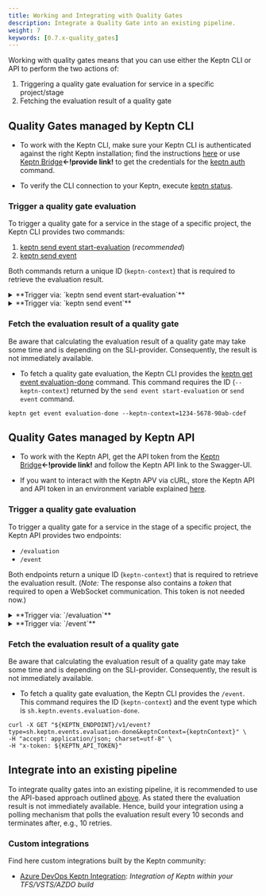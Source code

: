 ```yaml
---
title: Working and Integrating with Quality Gates
description: Integrate a Quality Gate into an existing pipeline.
weight: 7
keywords: [0.7.x-quality_gates]
---
```


Working with quality gates means that you can use either the Keptn CLI or API to perform the two actions of: 

1. Triggering a quality gate evaluation for service in a specific project/stage
1. Fetching the evaluation result of a quality gate 

## Quality Gates managed by Keptn CLI

* To work with the Keptn CLI, make sure your Keptn CLI is authenticated against the right Keptn installation; find the instructions [here](../../operate/install/#authenticate-keptn-cli) or use [Keptn Bridge]()**<-!provide link!** to get the credentials for the [keptn auth](../../reference/cli/commands/keptn_auth/) command.

* To verify the CLI connection to your Keptn, execute [keptn status](../../reference/cli/commands/keptn_status/).

### Trigger a quality gate evaluation

To trigger a quality gate for a service in the stage of a specific project, the Keptn CLI provides two commands: 

1. [keptn send event start-evaluation](../../reference/cli/commands/keptn_send_event_start-evaluation/) (*recommended*)
1. [keptn send event](../../reference/cli/commands/keptn_send_event/)

Both commands return a unique ID (`keptn-context`) that is required to retrieve the evaluation result. 

<details><summary>**Trigger via: `keptn send event start-evaluation`**</summary>
<p>

* This command allows specifying the timeframe of the evaluation using the `--start`, `--end`, or `timeframe` flags. 

* To trigger, for example, a quality gate evaluation of `5` minutes starting at `2020-12-31T11:59:59`, use the command as follows:

```console
keptn send event start-evaluation --project=easyBooking --stage=quality_assurance --service=booking --start=2020-12-31T11:59:59 --timeframe=5m
```

</p>
</details>

<details><summary>**Trigger via: `keptn send event`**</summary>
<p>

* Specify a valid Keptn CloudEvent of type [sh.keptn.event.start-evaluation](https://github.com/keptn/spec/blob/0.1.5/cloudevents.md#start-evaluation) and store it as JSON file, e.g.: `trigger_quality_gate.json`

```json
{
  "source": "keptn-cli",
  "specversion": "0.2",
  "type": "sh.keptn.event.start-evaluation",
  "contenttype": "application/json",
  "data": {
    "deploymentstrategy": "",
    "image": "docker.io/keptnexamples/booking",
    "tag": "0.11.2",
    "start": "2020-09-01T08:31:06Z",
    "end": "2020-09-01T08:36:06Z",
    "labels": {
      "buildId": "build-17",
      "owner": "JohnDoe",
      "testNo": "47-11"
    },
    "project": "easyBooking",
    "service": "booking",
    "stage": "quality_assurance",
    "teststrategy": "manual"
  }
}
```

* Trigger a quality gate by sending the CloudEvent to Keptn:

```console
keptn send event --file=trigger_quality_gate.json 
```

</p>
</details>

### Fetch the evaluation result of a quality gate

Be aware that calculating the evaluation result of a quality gate may take some time and is depending on the SLI-provider. Consequently, the result is not immediately available.

* To fetch a quality gate evaluation, the Keptn CLI provides the [keptn get event evaluation-done](../../reference/cli/commands/keptn_get_event_evaluation-done/) command. This command requires the ID (`--keptn-context`) returned by the `send event start-evaluation` or `send event` command.

```console
keptn get event evaluation-done --keptn-context=1234-5678-90ab-cdef
```

## Quality Gates managed by Keptn API

* To work with the Keptn API, get the API token from the [Keptn Bridge]()**<-!provide link!** and follow the Keptn API link to the Swagger-UI. 

* If you want to interact with the Keptn APV via cURL, store the Keptn API and API token in an environment variable explained [here](../../operate/install/#authenticate-keptn-cli).

### Trigger a quality gate evaluation 

To trigger a quality gate for a service in the stage of a specific project, the Keptn API provides two endpoints: 

* `/evaluation`
* `/event`

Both endpoints return a unique ID (`keptn-context`) that is required to retrieve the evaluation result. (*Note:* The response also contains a *token* that required to open a WebSocket communication. This token is not needed now.)

<details><summary>**Trigger via: `/evaluation`**</summary>
<p>

* This endpoint requires as path parameter the `projectName`, `stageName`, and `serviceName`: `/api/v1/project/{projectName}/stage/{stageName}/service/{serviceName}/evaluation`

* The payload looks as follows (go either with the `to` or `timeframe` parameter):

```json
{
    "start": "2020-09-28T07:00:00",     // required
    "end": "2020-09-28T07:05:00",       // cannot be used in combination with 'timeframe'
    "timeframe": "5m",                 // cannot be used in combination with 'to',
    "labels": {
      "buildId": "build-17",
      "owner": "JohnDoe",
      "testNo": "47-11"
    }
}
```

* Trigger a quality gate with a POST request on `/evaluation`:

```console
curl -X POST "${KEPTN_ENDPOINT}/v1/project/easyBooking/stage/quality_assurance/service/booking/evaluation" \
-H "accept: application/json; charset=utf-8" \
-H "x-token: ${KEPTN_API_TOKEN}" \
-H "Content-Type: application/json; charset=utf-8" \
-d "{ \"start\": \"2020-09-28T07:00:00\", \"timeframe\": \"5m\", \"labels\":{\"buildId\":\"build-17\",\"owner\":\"JohnDoe\",\"testNo\":\"47-11\"}}"
```

</p>
</details>

<details><summary>**Trigger via: `/event`**</summary>
<p>

* Specify a valid Keptn CloudEvent of type [sh.keptn.event.start-evaluation](https://github.com/keptn/spec/blob/0.1.5/cloudevents.md#start-evaluation) and store it as JSON file, e.g.: `trigger_quality_gate.json`

```json
{
  "source": "keptn-cli",
  "specversion": "0.2",
  "id": "c5f749e6-cce7-43b8-943b-fd45e0b87e5a",
  "type": "sh.keptn.event.start-evaluation",
  "contenttype": "application/json",
  "data": {
    "deploymentstrategy": "",
    "image": "docker.io/keptnexamples/booking",
    "tag": "0.11.2",
    "start": "2020-09-01T08:31:06Z",
    "end": "2020-09-01T08:36:06Z",
    "labels": {
      "buildId": "build-17",
      "owner": "JohnDoe",
      "number": "1234"
    },
    "project": "easyBooking",
    "service": "booking",
    "stage": "quality_assurance",
    "teststrategy": "manual"
  }
}
```

* Trigger a quality gate with a POST request on `/event`:

```console
curl -X POST "${KEPTN_ENDPOINT}/v1/event" \
-H "accept: application/json; charset=utf-8" \
-H "x-token: ${KEPTN_API_TOKEN}" \
-H "Content-Type: application/json; charset=utf-8" \
-d @./trigger_quality_gate.json
```

</p>
</details>

### Fetch the evaluation result of a quality gate 

Be aware that calculating the evaluation result of a quality gate may take some time and is depending on the SLI-provider. Consequently, the result is not immediately available.

* To fetch a quality gate evaluation, the Keptn CLI provides the `/event`. This command requires the ID (`keptn-context`) and the event type which is `sh.keptn.events.evaluation-done`. 

```console
curl -X GET "${KEPTN_ENDPOINT}/v1/event?type=sh.keptn.events.evaluation-done&keptnContext={keptnContext}" \
-H "accept: application/json; charset=utf-8" \
-H "x-token: ${KEPTN_API_TOKEN}"
```

## Integrate into an existing pipeline

To integrate quality gates into an existing pipeline, it is recommended to use the API-based approach outlined [above](./#quality-gates-managed-by-keptn-api). As stated there the evaluation result is not immediately available. Hence, build your integration using a polling mechanism that polls the evaluation result every 10 seconds and terminates after, e.g., 10 retries. 

### Custom integrations

Find here custom integrations built by the Keptn community:

* [Azure DevOps Keptn Integration](https://github.com/keptn-sandbox/keptn-azure-devops-extension): *Integration of Keptn within your TFS/VSTS/AZDO build*  

